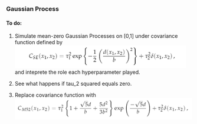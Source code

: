 ### Gaussian Process
#### To do:

  1. Simulate mean-zero Gaussian Processes on [0,1] under covariance function defined by
  ![](Gaussian-Process_files/figure-markdown_github/cse.PNG)
  and inteprete the role each hyperparameter played.
  
  2. See what happens if tau_2 squared equals zero.
  
  3. Replace covariance function with 
  ![](Gaussian-Process_files/figure-markdown_github/cm52.PNG)
